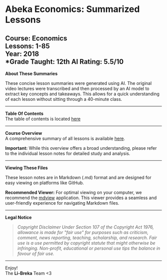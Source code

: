 # Abeka Economics: Summarized Lessons

**Course:** Economics  
**Lessons:** 1-85  
**Year:** 2018  
***Grade Taught:** 12th
**AI Rating: 5.5/10**
---

**About These Summaries**

These concise lesson summaries were generated using AI. The original video lectures were transcribed and then processed by an AI model to extract key concepts and takeaways. This allows for a quick understanding of each lesson without sitting through a 40-minute class.

---

**Table Of Contents**  
The table of contents is located [here](https://github.com/Li-breka/Economics/blob/main/table_of_contents.md)

---

**Course Overview**  
A comprehensive summary of all lessons is available [here](https://github.com/Li-breka/Economics/blob/main/summary.md).

**Important:** While this overview offers a broad understanding, please refer to the individual lesson notes for detailed study and analysis.

---

**Viewing These Files**

These lesson notes are in Markdown (.md) format and are designed for easy viewing on platforms like GitHub.

**Recommended Viewer:** For optimal viewing on your computer, we recommend the [mdview](https://github.com/c3er/mdview) application. This viewer provides a seamless and user-friendly experience for navigating Markdown files.

---

**Legal Notice**

> *Copyright Disclaimer Under Section 107 of the Copyright Act 1976, allowance is made for "fair use" for purposes such as criticism, comment, news reporting, teaching, scholarship, and research. Fair use is a use permitted by copyright statute that might otherwise be infringing. Non-profit, educational or personal use tips the balance in favour of fair use.*

---

Enjoy!  
The **Li-Breka** Team <3
